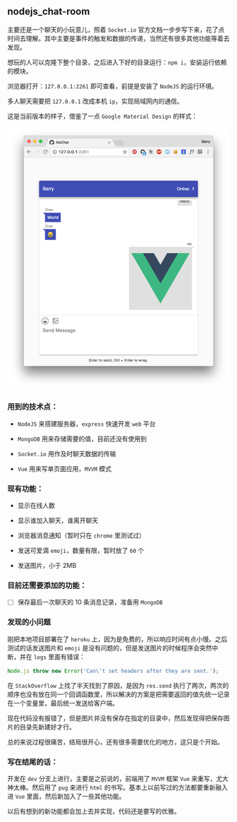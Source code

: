 ## nodejs_chat-room

主要还是一个聊天的小玩意儿，照着 `Socket.io` 官方文档一步步写下来，花了点时间去理解。其中主要是事件的触发和数据的传递，当然还有很多其他功能等着去发现。

想玩的人可以克隆下整个目录，之后进入下好的目录运行：`npm i`，安装运行依赖的模块。

浏览器打开：`127.0.0.1:2261` 即可查看，前提是安装了 `NodeJS` 的运行环境。

多人聊天需要把 `127.0.0.1` 改成本机 `ip`，实现局域网内的通信。

这是当前版本的样子，借鉴了一点 `Google Material Design` 的样式：

![chat](assets/chat.png)

### 用到的技术点：

* `NodeJS` 来搭建服务器，`express` 快速开发 `web` 平台

* `MongoDB` 用来存储需要的值，目前还没有使用到

* `Socket.io` 用作及时聊天数据的传输

* `Vue` 用来写单页面应用，`MVVM` 模式

### 现有功能：

* 显示在线人数

* 显示谁加入聊天，谁离开聊天

* 浏览器消息通知（暂时只在 `chrome` 里测试过）

* 发送可爱滴 `emoji`，数量有限，暂时放了 `60` 个

* 发送图片，小于 2MB

### 目前还需要添加的功能：

-[ ] 保存最后一次聊天的 10 条消息记录，准备用 `MongoDB`

### 发现的小问题

刚把本地项目部署在了 `heroku` 上，因为是免费的，所以响应时间有点小慢。之后测试的话发送图片和 `emoji` 是没有问题的，但是发送图片的时候程序会突然中断，并在 `logs` 里面有错误：

```js
Node.js throw new Error('Can\'t set headers after they are sent.');
```

在 `StackOverflow` 上找了半天找到了原因，是因为 `res.send` 执行了两次，两次的顺序也没有放在同一个回调函数里，所以解决的方案是把需要返回的值先统一记录在一个变量里，最后统一发送给客户端。

现在代码没有报错了，但是图片并没有保存在指定的目录中，然后发现得把保存图片的目录先新建好才行。

总的来说过程很痛苦，结局很开心，还有很多需要优化的地方，这只是个开始。

### 写在结尾的话：

开发在 `dev` 分支上进行，主要是之前说的，前端用了 `MVVM` 框架 `Vue` 来重写，尤大神太棒。然后用了 `pug` 来进行 `html` 的书写。基本上以前写过的方法都要重新融入进 `Vue` 里面，然后新加入了一些其他功能。

以后有想到的新功能都会加上去并实现，代码还是要写的优雅。
